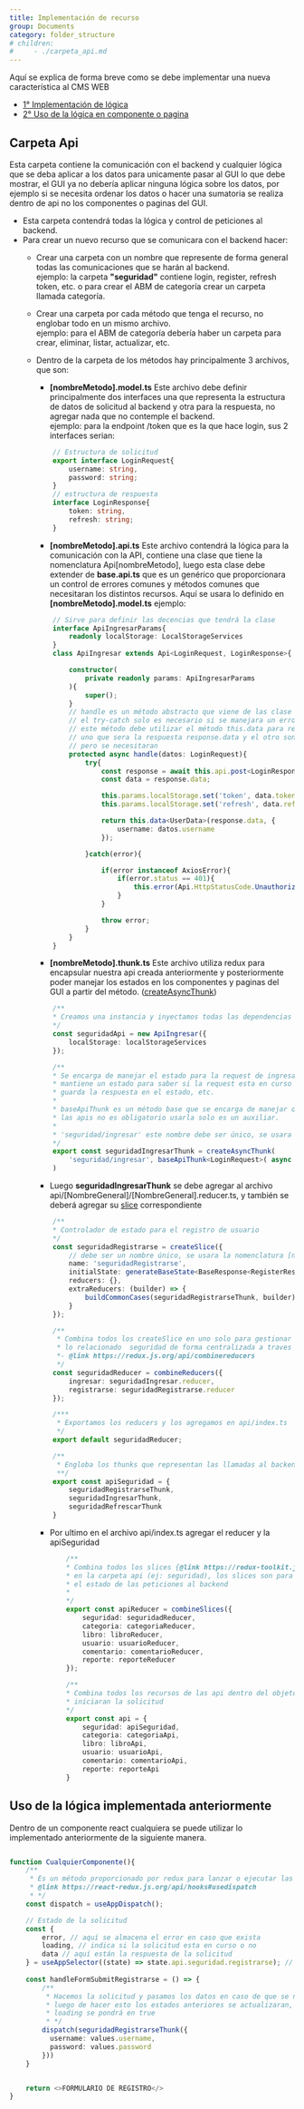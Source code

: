 ```yaml
---
title: Implementación de recurso
group: Documents
category: folder_structure
# children:
#     - ./carpeta_api.md
---
```


Aquí se explica de forma breve como se debe implementar una nueva característica al CMS WEB

- [1° Implementación de lógica](#carpeta-api)
- [2° Uso de la lógica en componente o pagina](#uso-de-la-lógica-implementada-anteriormente)


## Carpeta Api

Esta carpeta contiene la comunicación con el backend y cualquier lógica que se deba aplicar a los datos para
unicamente pasar al GUI lo que debe mostrar, el GUI ya no debería aplicar ninguna lógica sobre los datos, por
ejemplo si se necesita ordenar los datos o hacer una sumatoria se realiza dentro de api no los componentes o paginas
del GUI.

- Esta carpeta contendrá todas la lógica y control de peticiones al backend.
- Para crear un nuevo recurso que se comunicara con el backend hacer:
    - Crear una carpeta con un nombre que represente de forma general
            todas las comunicaciones que se harán al backend.<br/>
            ejemplo: la carpeta <b>"seguridad"</b> contiene login, register, refresh token, etc.
            o para crear el ABM de categoría crear un carpeta llamada categoría.
    - Crear una carpeta por cada método que tenga el recurso, no englobar todo en un mismo
            archivo. <br/>
            ejemplo: para el ABM de categoría debería haber un carpeta para crear, eliminar, listar, actualizar, etc.
    - Dentro de la carpeta de los métodos hay principalmente 3 archivos, que son:
        - <b>[nombreMetodo].model.ts</b> Este archivo debe definir principalmente dos interfaces una
                    que representa la estructura de datos de solicitud al backend y otra para la respuesta, no
                    agregar nada que no contemple el backend.<br/>
                    ejemplo: para la endpoint /token que es la que hace login, sus 2 interfaces serian:
        ```typescript
            // Estructura de solicitud
            export interface LoginRequest{
                username: string,
                password: string;
            }
            // estructura de respuesta
            interface LoginResponse{
                token: string,
                refresh: string;
            }
        ```
        - <b>[nombreMetodo].api.ts</b> Este archivo contendrá la lógica para la comunicación con la API, contiene una clase que tiene la nomenclatura Api[nombreMetodo], luego esta clase debe extender de <b>base.api.ts</b> que es un genérico
        que proporcionara un control de errores comunes y métodos comunes que necesitaran los distintos recursos. Aquí
        se usara lo definido en <b>[nombreMetodo].model.ts</b><nr/> ejemplo:
        ```typescript
            // Sirve para definir las decencias que tendrá la clase
            interface ApiIngresarParams{
                readonly localStorage: LocalStorageServices
            }
            class ApiIngresar extends Api<LoginRequest, LoginResponse>{

                constructor(
                    private readonly params: ApiIngresarParams
                ){
                    super();
                }
                // handle es un método abstracto que viene de las clase Api y se debe definir por cada recurso,
                // el try-catch solo es necesario si se manejara un error no común 
                // este método debe utilizar el método this.data para retornar los datos, el cual recibe dos parámetros
                // uno que sera la respuesta response.data y el otro son datos extras que no vienen en la respuesta
                // pero se necesitaran
                protected async handle(datos: LoginRequest){
                    try{
                        const response = await this.api.post<LoginResponse>('token/', datos);
                        const data = response.data;

                        this.params.localStorage.set('token', data.token);
                        this.params.localStorage.set('refresh', data.refresh);

                        return this.data<UserData>(response.data, {
                            username: datos.username
                        });

                    }catch(error){

                        if(error instanceof AxiosError){
                            if(error.status == 401){
                                this.error(Api.HttpStatusCode.Unauthorized('Credenciales incorrectas'));
                            }
                        }

                        throw error;
                    }
                }
            }
        ```
        - <b>[nombreMetodo].thunk.ts</b> Este archivo utiliza redux para encapsular nuestra api creada anteriormente
        y posteriormente poder manejar los estados en los componentes y paginas del GUI a partir del método.
        (<a href="https://redux-toolkit.js.org/api/createAsyncThunk" target="_blank">createAsyncThunk</a>)
        ```typescript
            /**
            * Creamos una instancia y inyectamos todas las dependencias necesarias
            */
            const seguridadApi = new ApiIngresar({
                localStorage: localStorageServices
            });

            /**
            * Se encarga de manejar el estado para la request de ingresar, es decir
            * mantiene un estado para saber si la request esta en curso y cuando finaliza
            * guarda la respuesta en el estado, etc.
            *
            * baseApiThunk es un método base que se encarga de manejar operaciones comunes entre todas
            * las apis no es obligatorio usarla solo es un auxiliar.
            *
            * 'seguridad/ingresar' este nombre debe ser único, se usara la nomenclatura '[nombreGeneral]/[nombreMetodo]' 
            */
            export const seguridadIngresarThunk = createAsyncThunk(
                'seguridad/ingresar', baseApiThunk<LoginRequest>( async (loginData) => await seguridadApi.execute(loginData))
            )
        ```
        - Luego <b>seguridadIngresarThunk</b> se debe agregar al archivo api/[NombreGeneral]/[NombreGeneral].reducer.ts,
          y también se deberá agregar su <a href="https://redux-toolkit.js.org/api/createSlice" target="_blank">slice</a> correspondiente
          
        ```typescript
            /**
            * Controlador de estado para el registro de usuario
            */
            const seguridadRegistrarse = createSlice({
                // debe ser un nombre único, se usara la nomenclatura [nombreGeneral + nombreMetodo]
                name: 'seguridadRegistrarse',
                initialState: generateBaseState<BaseResponse<RegisterResponse>>(),
                reducers: {},
                extraReducers: (builder) => {
                    buildCommonCases(seguridadRegistrarseThunk, builder);
                }
            });

            /**
             * Combina todos los createSlice en uno solo para gestionar todo
             * lo relacionado  seguridad de forma centralizada a traves de la app 
             *- @link https://redux.js.org/api/combinereducers
             */
            const seguridadReducer = combineReducers({
                ingresar: seguridadIngresar.reducer,
                registrarse: seguridadRegistrarse.reducer
            });

            /***
             * Exportamos los reducers y los agregamos en api/index.ts
             */
            export default seguridadReducer;

            /**
             * Engloba los thunks que representan las llamadas al backend
             **/
            export const apiSeguridad = {
                seguridadRegistrarseThunk,
                seguridadIngresarThunk,
                seguridadRefrescarThunk
            }
        ```
        - Por ultimo en el archivo api/index.ts agregar el reducer y la apiSeguridad
            ```typescript
                /**
                * Combina todos los slices {@link https://redux-toolkit.js.org/api/createSlice} de los distintos recursos que se encuentran
                * en la carpeta api (ej: seguridad), los slices son para manejar
                * el estado de las peticiones al backend
                * 
                */
                export const apiReducer = combineSlices({
                    seguridad: seguridadReducer,
                    categoria: categoriaReducer,
                    libro: libroReducer,
                    usuario: usuarioReducer,
                    comentario: comentarioReducer,
                    reporte: reporteReducer
                });

                /**
                * Combina todos los recursos de las api dentro del objeto api, estos son los que 
                * iniciaran la solicitud 
                */
                export const api = {
                    seguridad: apiSeguridad,
                    categoria: categoriaApi,
                    libro: libroApi,
                    usuario: usuarioApi,
                    comentario: comentarioApi,
                    reporte: reporteApi
                }
            ```


## Uso de la lógica implementada anteriormente
Dentro de un componente react cualquiera se puede utilizar lo implementado anteriormente
de la siguiente manera.

```typescript

function CualquierComponente(){
    /**
     * Es un método proporcionado por redux para lanzar o ejecutar las funciones asíncronas
     * @link https://react-redux.js.org/api/hooks#usedispatch
     * */
    const dispatch = useAppDispatch();

    // Estado de la solicitud
    const { 
        error, // aquí se almacena el error en caso que exista
        loading, // indica si la solicitud esta en curso o no
        data // aquí están la respuesta de la solicitud
    } = useAppSelector((state) => state.api.seguridad.registrarse); // mantiene el estado de la solicitud
    
    const handleFormSubmitRegistrarse = () => {
        /**
         * Hacemos la solicitud y pasamos los datos en caso de que se necesite,
         * luego de hacer esto los estados anteriores se actualizaran, por ejemplo
         * loading se pondrá en true
         * */
        dispatch(seguridadRegistrarseThunk({
          username: values.username,
          password: values.password
        }))
    }


    return <>FORMULARIO DE REGISTRO</>
}

```
